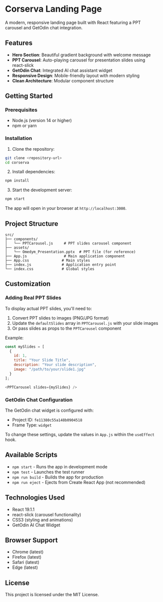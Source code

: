 # Corserva Landing Page

A modern, responsive landing page built with React featuring a PPT carousel and GetOdin chat integration.

## Features

- **Hero Section**: Beautiful gradient background with welcome message
- **PPT Carousel**: Auto-playing carousel for presentation slides using react-slick
- **GetOdin Chat**: Integrated AI chat assistant widget
- **Responsive Design**: Mobile-friendly layout with modern styling
- **Clean Architecture**: Modular component structure

## Getting Started

### Prerequisites

- Node.js (version 14 or higher)
- npm or yarn

### Installation

1. Clone the repository:
```bash
git clone <repository-url>
cd corserva
```

2. Install dependencies:
```bash
npm install
```

3. Start the development server:
```bash
npm start
```

The app will open in your browser at `http://localhost:3000`.

## Project Structure

```
src/
├── components/
│   └── PPTCarousel.js     # PPT slides carousel component
├── assets/
│   └── Omedym_Presentation.pptx  # PPT file (for reference)
├── App.js                 # Main application component
├── App.css               # Main styles
├── index.js              # Application entry point
└── index.css             # Global styles
```

## Customization

### Adding Real PPT Slides

To display actual PPT slides, you'll need to:

1. Convert PPT slides to images (PNG/JPG format)
2. Update the `defaultSlides` array in `PPTCarousel.js` with your slide images
3. Or pass slides as props to the `PPTCarousel` component

Example:
```javascript
const mySlides = [
  {
    id: 1,
    title: "Your Slide Title",
    description: "Your slide description",
    image: "/path/to/your/slide1.jpg"
  }
];

<PPTCarousel slides={mySlides} />
```

### GetOdin Chat Configuration

The GetOdin chat widget is configured with:
- Project ID: `fe11380c55a148b0904518`
- Frame Type: `widget`

To change these settings, update the values in `App.js` within the `useEffect` hook.

## Available Scripts

- `npm start` - Runs the app in development mode
- `npm test` - Launches the test runner
- `npm run build` - Builds the app for production
- `npm run eject` - Ejects from Create React App (not recommended)

## Technologies Used

- React 19.1.1
- react-slick (carousel functionality)
- CSS3 (styling and animations)
- GetOdin AI Chat Widget

## Browser Support

- Chrome (latest)
- Firefox (latest)
- Safari (latest)
- Edge (latest)

## License

This project is licensed under the MIT License.
